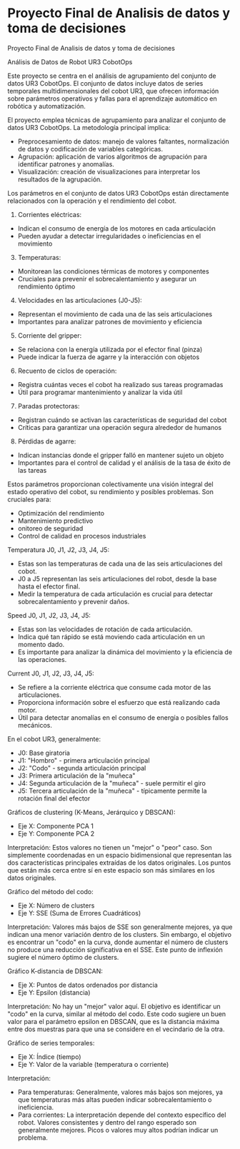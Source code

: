# Proyecto Final de Analisis de datos y toma de decisiones
Proyecto Final de Analisis de datos y toma de decisiones

Análisis de Datos de Robot UR3 CobotOps


Este proyecto se centra en el análisis de agrupamiento del conjunto de datos UR3 CobotOps. El conjunto de datos incluye datos de series temporales multidimensionales del cobot UR3, que ofrecen información sobre parámetros operativos y fallas para el aprendizaje automático en robótica y automatización.

El proyecto emplea técnicas de agrupamiento para analizar el conjunto de datos UR3 CobotOps. La metodología principal implica:

- Preprocesamiento de datos: manejo de valores faltantes, normalización de datos y codificación de variables categóricas.
- Agrupación: aplicación de varios algoritmos de agrupación para identificar patrones y anomalías.
- Visualización: creación de visualizaciones para interpretar los resultados de la agrupación.

Los parámetros en el conjunto de datos UR3 CobotOps están directamente relacionados con la operación y el rendimiento del cobot. 

1.	Corrientes eléctricas:
  - Indican el consumo de energía de los motores en cada articulación
  -	Pueden ayudar a detectar irregularidades o ineficiencias en el movimiento
3.	Temperaturas: 
  -	Monitorean las condiciones térmicas de motores y componentes
  -	Cruciales para prevenir el sobrecalentamiento y asegurar un rendimiento óptimo
4.	Velocidades en las articulaciones (J0-J5): 
  -	Representan el movimiento de cada una de las seis articulaciones
  -	Importantes para analizar patrones de movimiento y eficiencia
5.	Corriente del gripper: 
  -	Se relaciona con la energía utilizada por el efector final (pinza)
  -	Puede indicar la fuerza de agarre y la interacción con objetos
6.	Recuento de ciclos de operación: 
  -	Registra cuántas veces el cobot ha realizado sus tareas programadas
  -	Útil para programar mantenimiento y analizar la vida útil
7.	Paradas protectoras: 
  -	Registran cuándo se activan las características de seguridad del cobot
  -	Críticas para garantizar una operación segura alrededor de humanos
8.	Pérdidas de agarre: 
  -	Indican instancias donde el gripper falló en mantener sujeto un objeto
  -	Importantes para el control de calidad y el análisis de la tasa de éxito de las tareas


Estos parámetros proporcionan colectivamente una visión integral del estado operativo del cobot, su rendimiento y posibles problemas. Son cruciales para:
  -	Optimización del rendimiento
  -	Mantenimiento predictivo
  - onitoreo de seguridad
  - Control de calidad en procesos industriales


Temperatura J0, J1, J2, J3, J4, J5: 

- Estas son las temperaturas de cada una de las seis articulaciones del cobot.
-	J0 a J5 representan las seis articulaciones del robot, desde la base hasta el efector final.
-	Medir la temperatura de cada articulación es crucial para detectar sobrecalentamiento y prevenir daños.
  
Speed J0, J1, J2, J3, J4, J5:

-	Estas son las velocidades de rotación de cada articulación.
-	Indica qué tan rápido se está moviendo cada articulación en un momento dado.
-	Es importante para analizar la dinámica del movimiento y la eficiencia de las operaciones.
  
Current J0, J1, J2, J3, J4, J5:

-	Se refiere a la corriente eléctrica que consume cada motor de las articulaciones.
- Proporciona información sobre el esfuerzo que está realizando cada motor.
-	Útil para detectar anomalías en el consumo de energía o posibles fallos mecánicos.
  
En el cobot UR3, generalmente:

- J0: Base giratoria 
- J1: "Hombro" - primera articulación principal 
- J2: "Codo" - segunda articulación principal 
- J3: Primera articulación de la "muñeca" 
- J4: Segunda articulación de la "muñeca" - suele permitir el giro 
- J5: Tercera articulación de la "muñeca" - típicamente permite la rotación final del efector

Gráficos de clustering (K-Means, Jerárquico y DBSCAN): 
-	Eje X: Componente PCA 1
-	Eje Y: Componente PCA 2
  
Interpretación: Estos valores no tienen un "mejor" o "peor" caso. Son simplemente coordenadas en un espacio bidimensional que representan las dos características principales extraídas de los datos originales. Los puntos que están más cerca entre sí en este espacio son más similares en los datos originales.

Gráfico del método del codo: 
-	Eje X: Número de clusters
-	Eje Y: SSE (Suma de Errores Cuadráticos)
  
Interpretación: Valores más bajos de SSE son generalmente mejores, ya que indican una menor variación dentro de los clusters. Sin embargo, el objetivo es encontrar un "codo" en la curva, donde aumentar el número de clusters no produce una reducción significativa en el SSE. Este punto de inflexión sugiere el número óptimo de clusters. 

Gráfico K-distancia de DBSCAN: 
-	Eje X: Puntos de datos ordenados por distancia
-	Eje Y: Epsilon (distancia)
  
Interpretación: No hay un "mejor" valor aquí. El objetivo es identificar un "codo" en la curva, similar al método del codo. Este codo sugiere un buen valor para el parámetro epsilon en DBSCAN, que es la distancia máxima entre dos muestras para que una se considere en el vecindario de la otra. 

Gráfico de series temporales: 
-	Eje X: Índice (tiempo)
-	Eje Y: Valor de la variable (temperatura o corriente)
  
Interpretación: 
-	Para temperaturas: Generalmente, valores más bajos son mejores, ya que temperaturas más altas pueden indicar sobrecalentamiento o ineficiencia.
-	Para corrientes: La interpretación depende del contexto específico del robot. Valores consistentes y dentro del rango esperado son generalmente mejores. Picos o valores muy altos podrían indicar un problema.
